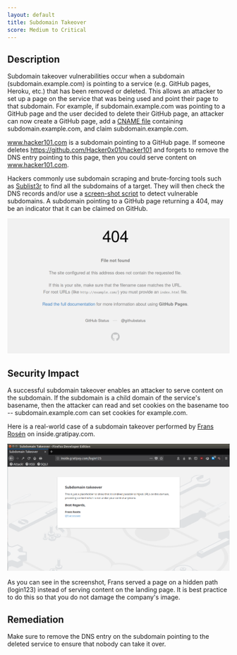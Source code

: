 ```yaml
---
layout: default
title: Subdomain Takeover
score: Medium to Critical
---
```


Description
-----------

Subdomain takeover vulnerabilities occur when a subdomain (subdomain.example.com) is pointing to a service (e.g. GitHub pages, Heroku, etc.) that has been removed or deleted. This allows an attacker to set up a page on the service that was being used and point their page to that subdomain. For example, if subdomain.example.com was pointing to a GitHub page and the user decided to delete their GitHub page, an attacker can now create a GitHub page, add a [CNAME file](https://github.com/Hacker0x01/hacker101/blob/master/CNAME) containing subdomain.example.com, and claim subdomain.example.com.

www.hacker101.com is a subdomain pointing to a GitHub page. If someone deletes https://github.com/Hacker0x01/hacker101 and forgets to remove the DNS entry pointing to this page, then you could serve content on www.hacker101.com.

Hackers commonly use subdomain scraping and brute-forcing tools such as [Sublist3r](https://github.com/aboul3la/Sublist3r) to find all the subdomains of a target. They will then check the DNS records and/or use a [screen-shot script](https://github.com/ChrisTruncer/EyeWitness) to detect vulnerable subdomains. A subdomain pointing to a GitHub page returning a 404, may be an indicator that it can be claimed on GitHub.

![GitHub 404 page](../assets/images/github-404.png)

Security Impact
---------------

A successful subdomain takeover enables an attacker to serve content on the subdomain. If the subdomain is a child domain of the service's basename, then the attacker can read and set cookies on the basename too -- subdomain.example.com can set cookies for example.com.

Here is a real-world case of a subdomain takeover performed by [Frans Rosén](https://twitter.com/fransrosen) on inside.gratipay.com.

![Subdomain takeover by Frans Rosén](../assets/images/subdomain-takeover.png)

As you can see in the screenshot, Frans served a page on a hidden path (login123) instead of serving content on the landing page. It is best practice to do this so that you do not damage the company's image.

Remediation
-----------

Make sure to remove the DNS entry on the subdomain pointing to the deleted service to ensure that nobody can take it over.
